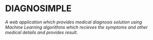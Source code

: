 # DIAGNOSIMPLE

_A web application which provides medical diagnosis solution using Machine Learning algorithms which recieves the symptoms and other medical details and provides result._
